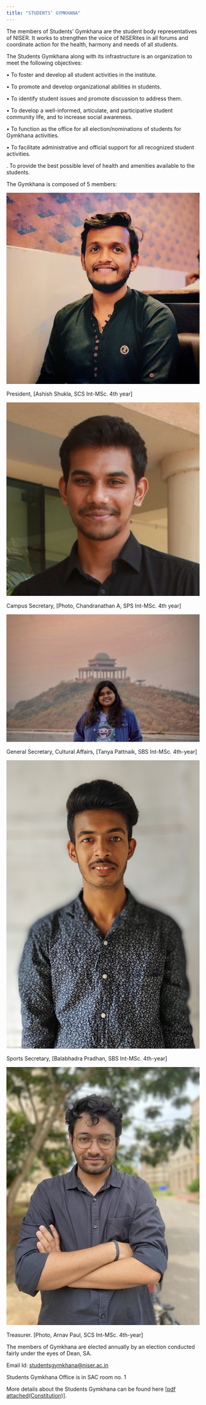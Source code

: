 ```yaml
---
title: "STUDENTS’ GYMKHANA"
---
```

The members of Students’ Gymkhana are the student body representatives of NISER. It works to strengthen the voice of NISERites in all forums and coordinate action for the health, harmony and needs of all students.

The Students Gymkhana along with its infrastructure is an organization to meet the following objectives:

• To foster and develop all student activities in the institute.

• To promote and develop organizational abilities in students.

• To identify student issues and promote discussion to address them.

• To develop a well-informed, articulate, and participative student community life, and to increase social awareness.

• To function as the office for all election/nominations of students for Gymkhana activities.

• To facilitate administrative and official support for all recognized student activities.

. To provide the best possible level of health and amenities available to the students.

The Gymkhana is composed of 5 members:





![alt_text](images/image1.jpg "image_tooltip")


President, [Ashish Shukla, SCS Int-MSc. 4th year]





![alt_text](images/image2.jpg "image_tooltip")


Campus Secretary, [Photo, Chandranathan A, SPS Int-MSc. 4th year]





![alt_text](images/image3.jpg "image_tooltip")


General Secretary, Cultural Affairs, [Tanya Pattnaik, SBS Int-MSc. 4th-year]





![alt_text](images/image4.jpg "image_tooltip")


Sports Secretary, [Balabhadra Pradhan, SBS Int-MSc. 4th-year]





![alt_text](images/image5.jpg "image_tooltip")


Treasurer. [Photo, Arnav Paul, SCS Int-MSc. 4th-year]

The members of Gymkhana are elected annually by an election conducted fairly under the eyes of Dean, SA.

Email Id: studentsgymkhana@niser.ac.in

Students Gymkhana Office is in SAC room no. 1

More details about the Students Gymkhana can be found here [[pdf attached(Constitution)]](https://drive.google.com/file/d/16T4KstMaYQt13YEscuEmjpZ12LotAxZX/view?usp=drivesdk).
